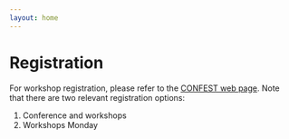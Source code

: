 ```yaml
---
layout: home
---
```


# Registration

For workshop registration, please refer to the [CONFEST web page](https://conferences.au.dk/confest2025/registration).
Note that there are two relevant registration options:
1. Conference and workshops
2. Workshops Monday
